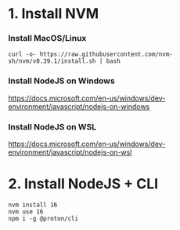 # 1. Install NVM

### Install MacOS/Linux
```
curl -o- https://raw.githubusercontent.com/nvm-sh/nvm/v0.39.1/install.sh | bash
```

### Install NodeJS on Windows
https://docs.microsoft.com/en-us/windows/dev-environment/javascript/nodejs-on-windows

### Install NodeJS on WSL
https://docs.microsoft.com/en-us/windows/dev-environment/javascript/nodejs-on-wsl


# 2. Install NodeJS + CLI
```
nvm install 16
nvm use 16
npm i -g @proton/cli
```